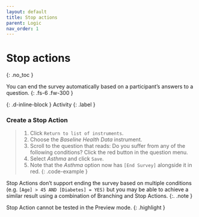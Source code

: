 ```yaml
---
layout: default
title: Stop actions
parent: Logic
nav_order: 1
---
```


# Stop actions
{: .no_toc }

You can end the survey automatically based on a participant’s answers to a question.
{: .fs-6 .fw-300 }

{: .d-inline-block }
Activity
{: .label }
### Create a Stop Action

> 1. Click `Return to list of instruments`.
> 2. Choose the _Baseline Health Data_ instrument.
> 3. Scroll to the question that reads: Do you suffer from any of the following conditions?
> Click the red button in the question menu.
> 4. Select _Asthma_ and click `Save`.
> 5. Note that the _Asthma_ option now has `[End Survey]` alongside it in red.
{: .code-example }
<!-- The {: .code-example } snippet causes the paragraph above to be enclosed in a box. -->

Stop Actions don’t support ending the survey based on multiple conditions (e.g. `[Age] > 45 AND [Diabetes] = YES)` but you may be able to achieve a similar result using a combination of Branching and Stop Actions.
{:. .note }

Stop Action cannot be tested in the Preview mode.
{: .highlight }
